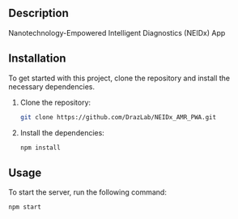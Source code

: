 ## Description
Nanotechnology-Empowered Intelligent Diagnostics (NEIDx) App


## Installation
To get started with this project, clone the repository and install the necessary dependencies.

1. Clone the repository:
    ```bash
    git clone https://github.com/DrazLab/NEIDx_AMR_PWA.git
    ```

2. Install the dependencies:
    ```bash
    npm install
    ```

## Usage
To start the server, run the following command:
```bash
npm start
